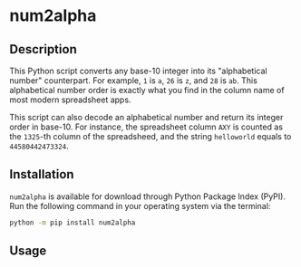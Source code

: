 # num2alpha

## Description

This Python script converts any base-10 integer into its "alphabetical number" counterpart. For example, `1` is `a`, `26` is `z`, and `28` is `ab`. This alphabetical number order is exactly what you find in the column name of most modern spreadsheet apps.

This script can also decode an alphabetical number and return its integer order in base-10. For instance, the spreadsheet column `AXY` is counted as the `1325`-th column of the spreadsheed, and the string `helloworld` equals to `44580442473324`.

## Installation

`num2alpha` is available for download through Python Package Index (PyPI). Run the following command in your operating system via the terminal:

```sh
python -m pip install num2alpha
```

## Usage

